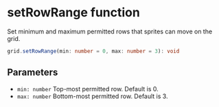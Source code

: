 # setRowRange function

Set minimum and maximum permitted rows that sprites can move on the grid.

```typescript
grid.setRowRange(min: number = 0, max: number = 3): void
```

## Parameters

- `min: number` Top-most permitted row. Default is 0.
- `max: number` Bottom-most permitted row. Default is 3.